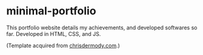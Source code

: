# minimal-portfolio

This portfolio website details my achievements, and developed softwares so far. Developed in HTML, CSS, and JS.

(Template acquired from [chrisdermody.com](http://chrisdermody.com).)
